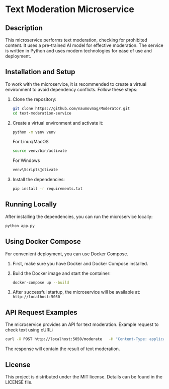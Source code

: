 # Text Moderation Microservice

## Description

This microservice performs text moderation, checking for prohibited content. It uses a pre-trained AI model for effective moderation. The service is written in Python and uses modern technologies for ease of use and deployment.

## Installation and Setup

To work with the microservice, it is recommended to create a virtual environment to avoid dependency conflicts. Follow these steps:

1. Clone the repository:
   ```sh
   git clone https://github.com/naumovmag/Moderator.git
   cd text-moderation-service
   ```

2. Create a virtual environment and activate it:
   ```sh
   python -m venv venv
   ```
   For Linux/MacOS
   ```sh
   source venv/bin/activate
   ```
   For Windows
   ```sh
   venv\Scriptsctivate
   ```

3. Install the dependencies:
   ```sh
   pip install -r requirements.txt
   ```

## Running Locally

After installing the dependencies, you can run the microservice locally:

```sh
python app.py
```

## Using Docker Compose

For convenient deployment, you can use Docker Compose.

1. First, make sure you have Docker and Docker Compose installed.

2. Build the Docker image and start the container:
   ```sh
   docker-compose up --build
   ```

3. After successful startup, the microservice will be available at: `http://localhost:5050`

## API Request Examples

The microservice provides an API for text moderation. Example request to check text using cURL:

```sh
curl -X POST http://localhost:5050/moderate   -H "Content-Type: application/json"   -d '{"text": "Text for moderation"}'
```

The response will contain the result of text moderation.

## License

This project is distributed under the MIT license. Details can be found in the LICENSE file.
